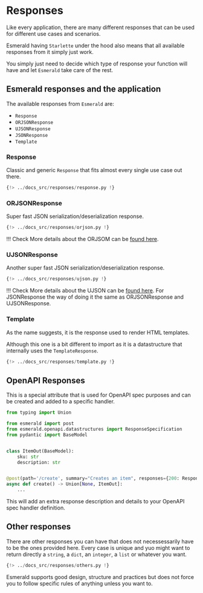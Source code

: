 # Responses

Like every application, there are many different responses that can be used for different use cases and scenarios.

Esmerald having `Starlette` under the hood also means that all available responses from it simply just work.

You simply just need to decide which type of response your function will have and let `Esmerald` take care of the rest.

## Esmerald responses and the application

The available responses from `Esmerald` are:

* `Response`
* `ORJSONResponse`
* `UJSONResponse`
* `JSONResponse`
* `Template`

### Response

Classic and generic `Response` that fits almost every single use case out there. 

```python
{!> ../docs_src/responses/response.py !}
```

### ORJSONResponse

Super fast JSON serialization/deserialization response.

```python
{!> ../docs_src/responses/orjson.py !}
```

!!! Check
    More details about the ORJSOM can be [found here](https://github.com/ijl/orjson).

### UJSONResponse

Another super fast JSON serialization/deserialization response.

```python
{!> ../docs_src/responses/ujson.py !}
```

!!! Check
    More details about the UJSON can be [found here](https://github.com/ultrajson/ultrajson).
    For JSONResponse the way of doing it the same as ORJSONResponse and UJSONResponse.

### Template

As the name suggests, it is the response used to render HTML templates.

Although this one is a bit different to import as it is a datastructure that internally
uses the `TemplateResponse`.

```python
{!> ../docs_src/responses/template.py !}
```

## OpenAPI Responses

This is a special attribute that is used for OpenAPI spec purposes and can be created and added to a specific handler.

```python
from typing import Union

from esmerald import post
from esmerald.openapi.datastructures import ResponseSpecification
from pydantic import BaseModel


class ItemOut(BaseModel):
    sku: str
    description: str


@post(path='/create', summary="Creates an item", responses={200: ResponseSpecification(model=TaskIn, description=...)})
async def create() -> Union[None, ItemOut]:
    ...
```

This will add an extra response description and details to your OpenAPI spec handler definition.

## Other responses

There are other responses you can have that does not necessessarily have to be the ones provided here. Every case is
unique and yuo might want to return directly a `string`, a `dict`, an `integer`, a `list` or whatever you want.

```python
{!> ../docs_src/responses/others.py !}
```

Esmerald supports good design, structure and practices but does not force you to follow specific rules of anything
unless you want to.
